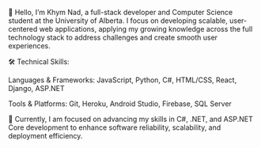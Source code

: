👋 Hello, I’m Khym Nad, a full-stack developer and Computer Science student at the University of Alberta. I focus on developing scalable, user-centered web applications, applying my growing knowledge across the full technology stack to address challenges and create smooth user experiences.

🛠️ Technical Skills:

Languages & Frameworks: JavaScript, Python, C#, HTML/CSS, React, Django, ASP.NET

Tools & Platforms: Git, Heroku, Android Studio, Firebase, SQL Server

🔧 Currently, I am focused on advancing my skills in C#, .NET, and ASP.NET Core development to enhance software reliability, scalability, and deployment efficiency.
